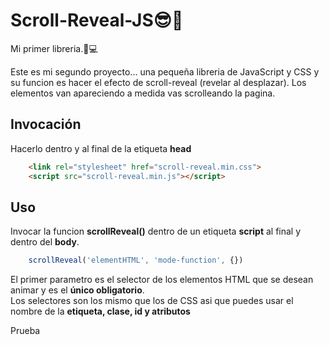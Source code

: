 # Scroll-Reveal-JS😎🤩
Mi primer libreria.📖💻

Este es mi segundo proyecto... una pequeña libreria de JavaScript y CSS y su funcion es hacer el efecto de scroll-reveal (revelar al desplazar). Los elementos van apareciendo a medida vas scrolleando la pagina.

## Invocación

Hacerlo dentro y al final de la etiqueta **head**

```html
    <link rel="stylesheet" href="scroll-reveal.min.css">
    <script src="scroll-reveal.min.js"></script>
```
## Uso

Invocar la funcion **scrollReveal()** dentro de un etiqueta **script** al final y dentro del **body**.

```js
    scrollReveal('elementHTML', 'mode-function', {})
```

El primer parametro es el selector de los elementos HTML que se desean animar y es el **único obligatorio**.
<br>Los selectores son los mismo que los de CSS asi que puedes usar el nombre de la **etiqueta, clase, id y  atributos**

Prueba